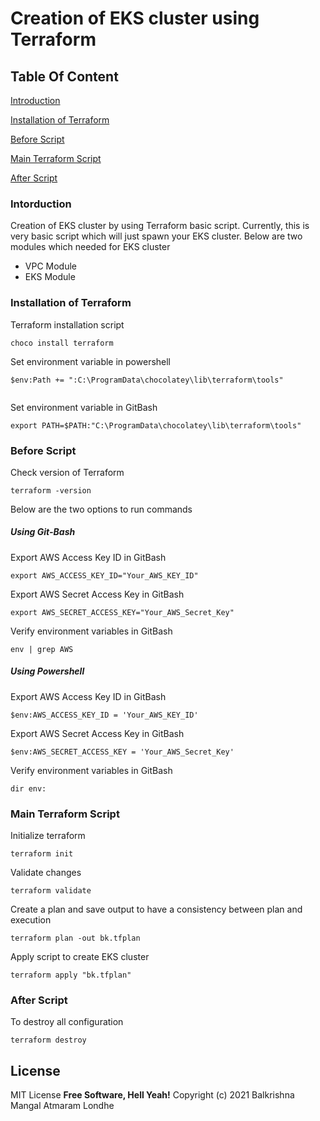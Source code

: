 # Creation of EKS cluster using Terraform
## Table Of Content
[Introduction](#Introduction)

[Installation of Terraform](#Installation-of-Terraform)

[Before Script](#Before-Script)

[Main Terraform Script](#Main-Terraform-Script)

[After Script](#After-Script)

### Intorduction
Creation of EKS cluster by using Terraform basic script. Currently, this is very basic script which will just spawn your EKS cluster. 
Below are two modules which needed for EKS cluster
- VPC Module 
- EKS Module

### Installation of Terraform
Terraform installation script
```
choco install terraform
```

Set environment variable in powershell
```
$env:Path += ":C:\ProgramData\chocolatey\lib\terraform\tools"
```

```

```
Set environment variable in GitBash
```
export PATH=$PATH:"C:\ProgramData\chocolatey\lib\terraform\tools"
```
### Before Script
Check version of Terraform
```
terraform -version
```
Below are the two options to run commands

##### Using Git-Bash
Export AWS Access Key ID in GitBash
```
export AWS_ACCESS_KEY_ID="Your_AWS_KEY_ID"
```
Export AWS Secret Access Key in GitBash
```
export AWS_SECRET_ACCESS_KEY="Your_AWS_Secret_Key"
```
Verify environment variables in GitBash
```
env | grep AWS
```



##### Using Powershell
Export AWS Access Key ID in GitBash
```
$env:AWS_ACCESS_KEY_ID = 'Your_AWS_KEY_ID'
```
Export AWS Secret Access Key in GitBash
```
$env:AWS_SECRET_ACCESS_KEY = 'Your_AWS_Secret_Key'
```
Verify environment variables in GitBash
```
dir env:
```
### Main Terraform Script
Initialize terraform
```
terraform init
```

Validate changes
```
terraform validate
```

Create a plan and save output to have a consistency between plan and execution
```
terraform plan -out bk.tfplan
```

Apply script to create EKS cluster
```
terraform apply "bk.tfplan"
```

### After Script
To destroy all configuration
```
terraform destroy
```



## License

MIT License
**Free Software, Hell Yeah!**
Copyright (c) 2021 Balkrishna Mangal Atmaram Londhe
